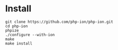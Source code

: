Install
=======


```
git clone https://github.com/php-ion/php-ion.git
cd php-ion
phpize
./configure --with-ion
make
make install
```